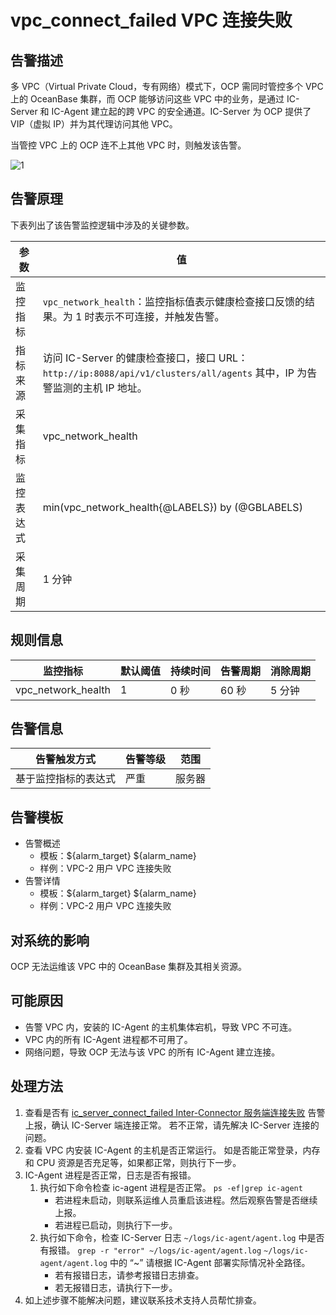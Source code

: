 # vpc_connect_failed VPC 连接失败

## 告警描述

多 VPC（Virtual Private Cloud，专有网络）模式下，OCP 需同时管控多个 VPC 上的 OceanBase 集群，而 OCP 能够访问这些 VPC 中的业务，是通过 IC-Server 和 IC-Agent 建立起的跨 VPC 的安全通道。IC-Server 为 OCP 提供了 VIP（虚拟 IP）并为其代理访问其他 VPC。

当管控 VPC 上的 OCP 连不上其他 VPC 时，则触发该告警。

![1](https://obbusiness-private.oss-cn-shanghai.aliyuncs.com/doc/img/ocp/VPC%E8%BF%9E%E6%8E%A5%E5%A4%B1%E8%B4%A5.png)

## 告警原理

下表列出了该告警监控逻辑中涉及的关键参数。

| **参数** | **值** |
| --- | --- |
| 监控指标 | `vpc_network_health`：监控指标值表示健康检查接口反馈的结果。为 1 时表示不可连接，并触发告警。 |
| 指标来源 | 访问 IC-Server 的健康检查接口，接口 URL：`http://ip:8088/api/v1/clusters/all/agents` 其中，IP 为告警监测的主机 IP 地址。 |
| 采集指标 | vpc_network_health |
| 监控表达式 | min(vpc_network_health{@LABELS}) by (@GBLABELS) |
| 采集周期 | 1 分钟 |

## 规则信息

| **监控指标** | **默认阈值** | **持续时间** | **告警周期** | **消除周期** |
| --- | --- | --- | --- | --- |
| vpc_network_health | 1 | 0 秒 | 60 秒  | 5 分钟 |

## 告警信息

| **告警触发方式** | **告警等级** | **范围** |
| --- | --- | --- |
| 基于监控指标的表达式 | 严重 | 服务器 |

## 告警模板

* 告警概述
  * 模板：\${alarm_target} ${alarm_name}
  * 样例：VPC-2 用户 VPC 连接失败
* 告警详情
  * 模板：\${alarm_target} ${alarm_name}
  * 样例：VPC-2 用户 VPC 连接失败

## 对系统的影响

OCP 无法运维该 VPC 中的 OceanBase 集群及其相关资源。

## 可能原因

* 告警 VPC 内，安装的 IC-Agent 的主机集体宕机，导致 VPC 不可连。
* VPC 内的所有 IC-Agent 进程都不可用了。
* 网络问题，导致 OCP 无法与该 VPC 的所有 IC-Agent 建立连接。

## 处理方法

1. 查看是否有 [ic_server_connect_failed Inter-Connector 服务端连接失败](../300.application-alert/2500.ic_server_connect_failed-ic-server-connect-failed.md) 告警上报，确认 IC-Server 端连接正常。
   若不正常，请先解决 IC-Server 连接的问题。
2. 查看 VPC 内安装 IC-Agent 的主机是否正常运行。
   如是否能正常登录，内存和 CPU 资源是否充足等，如果都正常，则执行下一步。
3. IC-Agent 进程是否正常，日志是否有报错。
   1. 执行如下命令检查 ic-agent 进程是否正常。
   `ps -ef|grep ic-agent`
      * 若进程未启动，则联系运维人员重启该进程。然后观察告警是否继续上报。
      * 若进程已启动，则执行下一步。
   2. 执行如下命令，检查 IC-Server 日志 `~/logs/ic-agent/agent.log` 中是否有报错。
   `grep -r "error" ~/logs/ic-agent/agent.log`
   `~/logs/ic-agent/agent.log` 中的 “~” 请根据 IC-Agent 部署实际情况补全路径。
      * 若有报错日志，请参考报错日志排查。
      * 若无报错日志，请执行下一步。
4. 如上述步骤不能解决问题，建议联系技术支持人员帮忙排查。
